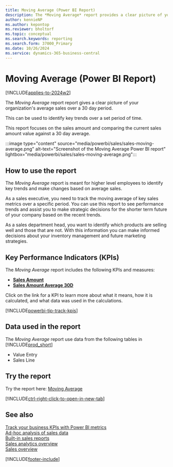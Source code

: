 ```yaml
---
title: Moving Average (Power BI Report)
description: The *Moving Average* report provides a clear picture of your organization's average sales over a 30 day period.
author: kennieNP
ms.author: kepontop
ms.reviewer: bholtorf
ms.topic: conceptual
ms.search.keywords: reporting
ms.search.form: 37000_Primary
ms.date: 10/26/2024
ms.service: dynamics-365-business-central
---
```


# Moving Average (Power BI Report)

[!INCLUDE[applies-to-2024w2](includes/applies-to-2024w2.md)]

The *Moving Average* report report gives a clear picture of your organization's average sales over a 30 day period. 

This can be used to identify key trends over a set period of time. 

This report focuses on the sales amount and comparing the current sales amount value against a 30 day average. 

:::image type="content" source="media/powerbi/sales/sales-moving-average.png" alt-text="Screenshot of the Moving Average Power BI report" lightbox="media/powerbi/sales/sales-moving-average.png":::

## How to use the report

The *Moving Average* report is meant for higher level employees to identify key trends and make changes based on average sales.

As a sales executive, you need to track the moving average of key sales metrics over a specific period. You can use this report to see performance trends and assist you to make strategic decisions for the shorter term future of your company based on the recent trends.

As a sales department head, you want to identify which products are selling well and those that are not. With this information you can make informed decisions about your inventory management and future marketing strategies. 


## Key Performance Indicators (KPIs)

The *Moving Average* report includes the following KPIs and measures: 

- [**Sales Amount**](sales-powerbi-sales-kpis.md#sales-amount)
- [**Sales Amount Average 30D**](sales-powerbi-sales-kpis.md#sales-amount-avg-30d-fiscal)


Click on the link for a KPI to learn more about what it means, how it is calculated, and what data was used in the calculations. 

[!INCLUDE[powerbi-tip-track-kpis](includes/powerbi-tip-track-kpis.md)]


## Data used in the report

The *Moving Average* report use data from the following tables in [!INCLUDE[prod_short](includes/prod_short.md)]

- Value Entry
- Sales Line

## Try the report

Try the report here: [Moving Average](https://businesscentral.dynamics.com?page=37000)

[!INCLUDE[ctrl-right-click-to-open-in-new-tab](includes/ctrl-right-click-to-open-in-new-tab.md)]

## See also

[Track your business KPIs with Power BI metrics](track-kpis-with-power-bi-metrics.md)   
[Ad-hoc analysis of sales data](ad-hoc-analysis-sales.md)   
[Built-in sales reports](sales-reports.md)   
[Sales analytics overview](sales-analytics-overview.md)  
[Sales overview](sales-manage-sales.md)  

[!INCLUDE[footer-include](includes/footer-banner.md)]
